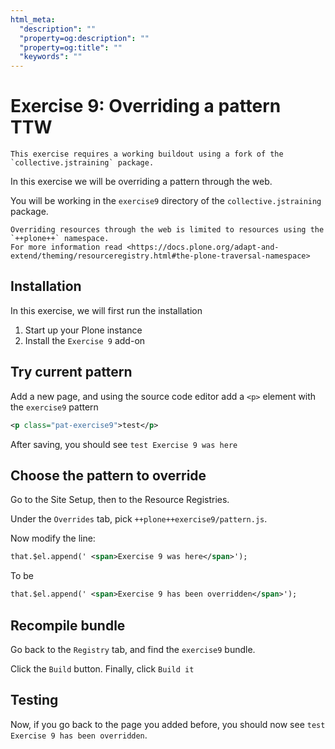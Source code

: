 ```yaml
---
html_meta:
  "description": ""
  "property=og:description": ""
  "property=og:title": ""
  "keywords": ""
---
```


# Exercise 9: Overriding a pattern TTW

```{warning}
This exercise requires a working buildout using a fork of the `collective.jstraining` package.
```

In this exercise we will be overriding a pattern through the web.

You will be working in the `exercise9` directory of the `collective.jstraining` package.

```{note}
Overriding resources through the web is limited to resources using the `++plone++` namespace.
For more information read <https://docs.plone.org/adapt-and-extend/theming/resourceregistry.html#the-plone-traversal-namespace>
```

## Installation

In this exercise, we will first run the installation

1. Start up your Plone instance
2. Install the `Exercise 9` add-on

## Try current pattern

Add a new page, and using the source code editor add a `<p>` element with the `exercise9` pattern

```xml
<p class="pat-exercise9">test</p>
```

After saving, you should see `test Exercise 9 was here`

## Choose the pattern to override

Go to the Site Setup, then to the Resource Registries.

Under the `Overrides` tab, pick `++plone++exercise9/pattern.js`.

Now modify the line:

```xml
that.$el.append(' <span>Exercise 9 was here</span>');
```

To be

```xml
that.$el.append(' <span>Exercise 9 has been overridden</span>');
```

## Recompile bundle

Go back to the `Registry` tab, and find the `exercise9` bundle.

Click the `Build` button. Finally, click `Build it`

## Testing

Now, if you go back to the page you added before, you should now see `test Exercise 9 has been overridden`.
